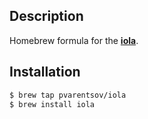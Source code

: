 ## Description

Homebrew formula for the [**iola**](https://github.com/pvarentsov/iola).

## Installation

```bash
$ brew tap pvarentsov/iola
$ brew install iola
```
